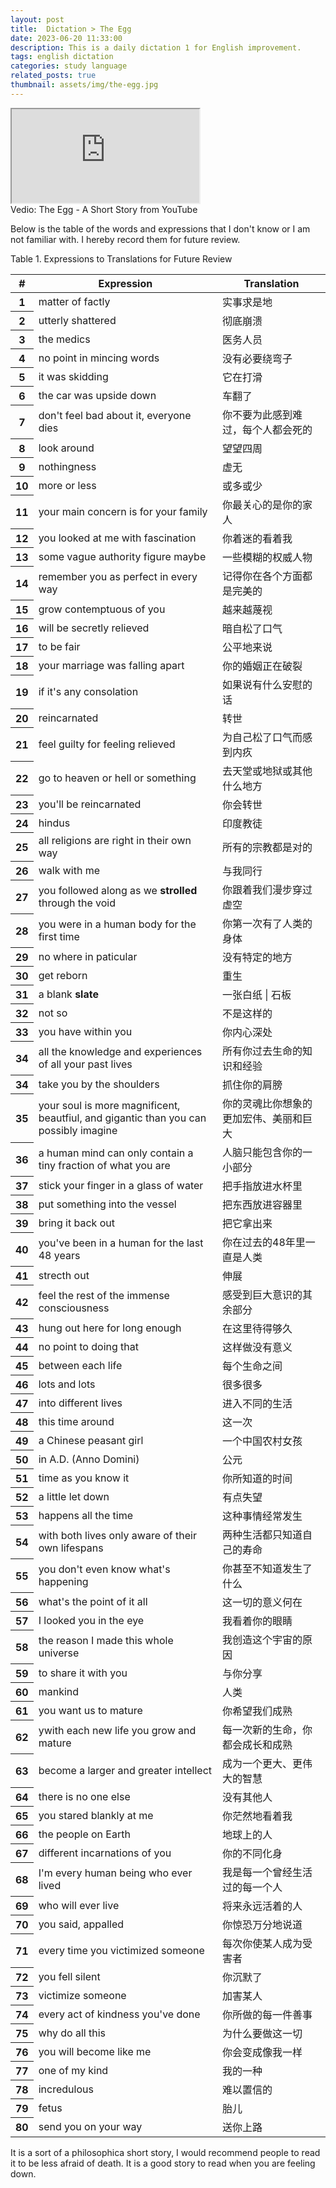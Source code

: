 ```yaml
---
layout: post
title:  Dictation > The Egg
date: 2023-06-20 11:33:00
description: This is a daily dictation 1 for English improvement.
tags: english dictation
categories: study language
related_posts: true
thumbnail: assets/img/the-egg.jpg
---
```


<div class="card hoverable">
  <div class="embed-responsive embed-responsive-16by9">
    <iframe class="embed-responsive-item rounded z-depth-1" src="https://www.youtube.com/embed/h6fcK_fRYaI" title="YouTube video player" allow="accelerometer; autoplay; clipboard-write; encrypted-media; gyroscope; picture-in-picture" allowfullscreen></iframe>
  </div>
</div>
<div class="caption">
  Vedio: The Egg - A Short Story from YouTube
</div>

Below is the table of the words and expressions that I don't know or I am not familiar with. I hereby record them for future review.

<table id="dtBasicExample" class="table table-striped table-hover">
  <div class="caption">
    Table 1. Expressions to Translations for Future Review
  </div>
  <thead>
    <tr>
      <th scope="col">#</th>
      <th scope="col">Expression</th>
      <th scope="col">Translation</th>
    </tr>
  </thead>
  <tbody>
    <tr>
      <th scope="row">1</th>
      <td>matter of factly</td>
      <td>实事求是地</td>
    </tr>
    <tr>
      <th scope="row">2</th>
      <td>utterly shattered</td>
      <td>彻底崩溃</td>
    </tr>
    <tr>
      <th scope="row">3</th>
      <td>the medics</td>
      <td>医务人员</td>
    </tr>
    <tr>
      <th scope="row">4</th>
      <td>no point in mincing words</td>
      <td>没有必要绕弯子</td>
    </tr>
    <tr>
      <th scope="row">5</th>
      <td>it was skidding</td>
      <td>它在打滑</td>
    </tr>
    <tr>
      <th scope="row">6</th>
      <td>the car was upside down</td>
      <td>车翻了</td>
    </tr>
    <tr>
      <th scope="row">7</th>
      <td>don't feel bad about it, everyone dies</td>
      <td>你不要为此感到难过，每个人都会死的</td>
    </tr>
    <tr>
      <th scope="row">8</th>
      <td>look around</td>
      <td>望望四周</td>
    </tr>
    <tr>
      <th scope="row">9</th>
      <td>nothingness</td>
      <td>虚无</td>
    </tr>
    <tr>
      <th scope="row">10</th>
      <td>more or less</td>
      <td>或多或少</td>
    </tr>
    <tr>
      <th scope="row">11</th>
      <td>your main concern is for your family</td>
      <td>你最关心的是你的家人</td>
    </tr>
    <tr>
      <th scope="row">12</th>
      <td>you looked at me with fascination</td>
      <td>你着迷的看着我</td>
    </tr>
    <tr>
      <th scope="row">13</th>
      <td>some vague authority figure maybe</td>
      <td>一些模糊的权威人物</td>
    </tr>
    <tr>
      <th scope="row">14</th>
      <td>remember you as perfect in every way</td>
      <td>记得你在各个方面都是完美的</td>
    </tr>
    <tr>
      <th scope="row">15</th>
      <td>grow contemptuous of you</td>
      <td>越来越蔑视</td>
    </tr>
    <tr>
      <th scope="row">16</th>
      <td>will be secretly relieved</td>
      <td>暗自松了口气</td>
    </tr>
    <tr>
      <th scope="row">17</th>
      <td>to be fair</td>
      <td>公平地来说</td>
    </tr>
    <tr>
      <th scope="row">18</th>
      <td>your marriage was falling apart</td>
      <td>你的婚姻正在破裂</td>
    </tr>
    <tr>
      <th scope="row">19</th>
      <td>if it's any consolation</td>
      <td>如果说有什么安慰的话</td>
    </tr>
    <tr>
      <th scope="row">20</th>
      <td>reincarnated</td>
      <td>转世</td>
    </tr>
    <tr>
      <th scope="row">21</th>
      <td>feel guilty for feeling relieved</td>
      <td>为自己松了口气而感到内疚</td>
    </tr>
    <tr>
      <th scope="row">22</th>
      <td>go to heaven or hell or something</td>
      <td>去天堂或地狱或其他什么地方</td>
    </tr>
    <tr>
      <th scope="row">23</th>
      <td>you'll be reincarnated</td>
      <td>你会转世</td>
    </tr>
    <tr>
      <th scope="row">24</th>
      <td>hindus</td>
      <td>印度教徒</td>
    </tr>
    <tr>
      <th scope="row">25</th>
      <td>all religions are right in their own way</td>
      <td>所有的宗教都是对的</td>
    </tr>
    <tr>
      <th scope="row">26</th>
      <td>walk with me</td>
      <td>与我同行</td>
    </tr>
    <tr>
      <th scope="row">27</th>
      <td>you followed along as we <b>strolled</b> through the void</td>
      <td>你跟着我们漫步穿过虚空</td>
    </tr>
    <tr>
      <th scope="row">28</th>
      <td>you were in a human body for the first time</td>
      <td>你第一次有了人类的身体</td>
    </tr>
    <tr>
      <th scope="row">29</th>
      <td>no where in paticular</td>
      <td>没有特定的地方</td>
    </tr>
    <tr>
      <th scope="row">30</th>
      <td>get reborn</td>
      <td>重生</td>
    </tr>
    <tr>
      <th scope="row">31</th>
      <td>a blank <b>slate</b></td>
      <td>一张白纸 | 石板</td>
    </tr>
    <tr>
      <th scope="row">32</th>
      <td>not so</td>
      <td>不是这样的</td>
    </tr>
    <tr>
      <th scope="row">33</th>
      <td>you have within you</td>
      <td>你内心深处</td>
    </tr>
    <tr>
      <th scope="row">34</th>
      <td>all the knowledge and experiences of all your past lives</td>
      <td>所有你过去生命的知识和经验</td>
    </tr>
    <tr>
      <th scope="row">34</th>
      <td>take you by the shoulders</td>
      <td>抓住你的肩膀</td>
    </tr>
    <tr>
      <th scope="row">35</th>
      <td>your soul is more magnificent, beautfiul, and gigantic than you can possibly imagine</td>
      <td>你的灵魂比你想象的更加宏伟、美丽和巨大</td>
    </tr>
    <tr>
      <th scope="row">36</th>
      <td>a human mind can only contain a tiny fraction of what you are</td>
      <td>人脑只能包含你的一小部分</td>
    </tr>
    <tr>
      <th scope="row">37</th>
      <td>stick your finger in a glass of water</td>
      <td>把手指放进水杯里</td>
    </tr>
    <tr>
      <th scope="row">38</th>
      <td>put something into the vessel</td>
      <td>把东西放进容器里</td>
    </tr>
    <tr>
      <th scope="row">39</th>
      <td>bring it back out</td>
      <td>把它拿出来</td>
    </tr>
    <tr>
      <th scope="row">40</th>
      <td>you've been in a human for the last 48 years</td>
      <td>你在过去的48年里一直是人类</td>
    </tr>
    <tr>
      <th scope="row">41</th>
      <td>strecth out</td>
      <td>伸展</td>
    </tr>
    <tr>
      <th scope="row">42</th>
      <td>feel the rest of the immense consciousness</td>
      <td>感受到巨大意识的其余部分</td>
    </tr>
    <tr>
      <th scope="row">43</th>
      <td>hung out here for long enough</td>
      <td>在这里待得够久</td>
    </tr>
    <tr>
      <th scope="row">44</th>
      <td>no point to doing that</td>
      <td>这样做没有意义</td>
    </tr>
    <tr>
      <th scope="row">45</th>
      <td>between each life</td>
      <td>每个生命之间</td>
    </tr>
    <tr>
      <th scope="row">46</th>
      <td>lots and lots</td>
      <td>很多很多</td>
    </tr>
    <tr>
      <th scope="row">47</th>
      <td>into different lives</td>
      <td>进入不同的生活</td>
    </tr>
    <tr>
      <th scope="row">48</th>
      <td>this time around</td>
      <td>这一次</td>
    </tr>
    <tr>
      <th scope="row">49</th>
      <td>a Chinese peasant girl</td>
      <td>一个中国农村女孩</td>
    </tr>
    <tr>
      <th scope="row">50</th>
      <td>in A.D. (Anno Domini)</td>
      <td>公元</td>
    </tr>
    <tr>
      <th scope="row">51</th>
      <td>time as you know it</td>
      <td>你所知道的时间</td>
    </tr>
    <tr>
      <th scope="row">52</th>
      <td>a little let down</td>
      <td>有点失望</td>
    </tr>
    <tr>
      <th scope="row">53</th>
      <td>happens all the time</td>
      <td>这种事情经常发生</td>
    </tr>
    <tr>
      <th scope="row">54</th>
      <td>with both lives only aware of their own lifespans</td>
      <td>两种生活都只知道自己的寿命</td>
    </tr>
    <tr>
      <th scope="row">55</th>
      <td>you don't even know what's happening</td>
      <td>你甚至不知道发生了什么</td>
    </tr>
    <tr>
      <th scope="row">56</th>
      <td>what's the point of it all</td>
      <td>这一切的意义何在</td>
    </tr>
    <tr>
      <th scope="row">57</th>
      <td>I looked you in the eye</td>
      <td>我看着你的眼睛</td>
    </tr>
    <tr>
      <th scope="row">58</th>
      <td>the reason I made this whole universe</td>
      <td>我创造这个宇宙的原因</td>
    </tr>
    <tr>
      <th scope="row">59</th>
      <td>to share it with you</td>
      <td>与你分享</td>
    </tr>
    <tr>
      <th scope="row">60</th>
      <td>mankind</td>
      <td>人类</td>
    </tr>
    <tr>
      <th scope="row">61</th>
      <td>you want us to mature</td>
      <td>你希望我们成熟</td>
    </tr>
    <tr>
      <th scope="row">62</th>
      <td>ywith each new life you grow and mature</td>
      <td>每一次新的生命，你都会成长和成熟</td>
    </tr>
    <tr>
      <th scope="row">63</th>
      <td>become a larger and greater intellect</td>
      <td>成为一个更大、更伟大的智慧</td>
    </tr>
    <tr>
      <th scope="row">64</th>
      <td>there is no one else</td>
      <td>没有其他人</td>
    </tr>
    <tr>
      <th scope="row">65</th>
      <td>you stared blankly at me</td>
      <td>你茫然地看着我</td>
    </tr>
    <tr>
      <th scope="row">66</th>
      <td>the people on Earth</td>
      <td>地球上的人</td>
    </tr>
    <tr>
      <th scope="row">67</th>
      <td>different incarnations of you</td>
      <td>你的不同化身</td>
    </tr>
    <tr>
      <th scope="row">68</th>
      <td>I'm every human being who ever lived</td>
      <td>我是每一个曾经生活过的每一个人</td>
    </tr>
    <tr>
      <th scope="row">69</th>
      <td>who will ever live</td>
      <td>将来永远活着的人</td>
    </tr>
    <tr>
      <th scope="row">70</th>
      <td>you said, appalled</td>
      <td>你惊恐万分地说道</td>
    </tr>
    <tr>
      <th scope="row">71</th>
      <td>every time you victimized someone</td>
      <td>每次你使某人成为受害者</td>
    </tr>
    <tr>
      <th scope="row">72</th>
      <td>you fell silent</td>
      <td>你沉默了</td>
    </tr>
    <tr>
      <th scope="row">73</th>
      <td>victimize someone</td>
      <td>加害某人</td>
    </tr>
    <tr>
      <th scope="row">74</th>
      <td>every act of kindness you've done</td>
      <td>你所做的每一件善事</td>
    </tr>
    <tr>
      <th scope="row">75</th>
      <td>why do all this</td>
      <td>为什么要做这一切</td>
    </tr>
    <tr>
      <th scope="row">76</th>
      <td>you will become like me</td>
      <td>你会变成像我一样</td>
    </tr>
    <tr>
      <th scope="row">77</th>
      <td>one of my kind</td>
      <td>我的一种</td>
    </tr>
    <tr>
      <th scope="row">78</th>
      <td>incredulous</td>
      <td>难以置信的</td>
    </tr>
    <tr>
      <th scope="row">79</th>
      <td>fetus</td>
      <td>胎儿</td>
    </tr>
    <tr>
      <th scope="row">80</th>
      <td>send you on your way</td>
      <td>送你上路</td>
    </tr>
  </tbody>
</table>

It is a sort of a philosophica short story, I would recommend people to read it to be less afraid of death. It is a good story to read when you are feeling down.